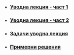 - ### [Уводна лекция - част 1](https://github.com/Justsvetoslavov/Introduction_to_programming_FMI-2021-2022/blob/main/Sem.%2001/Introductory_lecture_part_1.pdf)
- ### [Уводна лекция - част 2](https://github.com/Justsvetoslavov/Introduction_to_programming_FMI-2021-2022/blob/main/Sem.%2001/Introductory_lecture_part_2.pdf)
- ### [Задачи уводна лекция](https://github.com/Justsvetoslavov/Introduction_to_programming_FMI-2021-2022/blob/main/Sem.%2001/Intro%20Tasks.txt)
- ### [Примерни решения](https://github.com/Justsvetoslavov/Introduction_to_programming_FMI-2021-2022/tree/main/Sem.%2002/Solutions)
